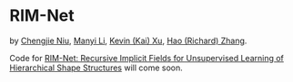 # RIM-Net
by
[Chengjie Niu](https://chengjieniu.github.io/), 
[Manyi Li](https://manyili12345.github.io/), 
[Kevin (Kai) Xu](https://kevinkaixu.net/), 
[Hao (Richard) Zhang](https://www.cs.sfu.ca/~haoz/).

Code for [RIM-Net: Recursive Implicit Fields for Unsupervised Learning of Hierarchical Shape Structures](https://arxiv.org/abs/2201.12763) will come soon.
